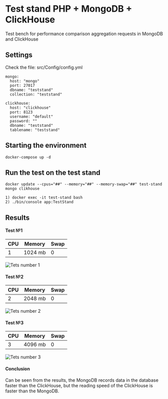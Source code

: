Test stand PHP + MongoDB + ClickHouse
=====================================
Test bench for performance comparison aggregation requests in MongoDB and ClickHouse

Settings
---
Check the file: src/Config/config.yml
~~~
mongo:
  host: "mongo"
  port: 27017
  dbname: "teststand"
  collection: "teststand"

clickhouse:
  host: "clickhouse"
  port: 8123
  username: "default"
  password: ""
  dbname: "teststand"
  tablename: "teststand"
~~~

Starting the environment
---
~~~
docker-compose up -d
~~~
Run the test on the test stand
---
```
docker update --cpus="##" --memory="##" --memory-swap="##" test-stand mongo clikhouse
```
~~~
1) docker exec -it test-stand bash
2) ./bin/console app:TestStand
~~~

Results
---
#### Test №1
CPU | Memory | Swap
--- |---    |  ---
1   |1024 mb | 0 

![Tets number 1](https://user-images.githubusercontent.com/16325359/39124741-34c165c8-4705-11e8-9264-3a7c7248866a.png)

#### Test №2
CPU | Memory | Swap
--- |---    |  ---
2   |2048 mb | 0 

![Tets number 2](https://user-images.githubusercontent.com/16325359/39124751-44e262ea-4705-11e8-9782-2264b6d48bc1.png)

#### Test №3
CPU | Memory | Swap
--- |---    |  ---
3   |4096 mb | 0 

![Tets number 3](https://user-images.githubusercontent.com/16325359/39124756-4bd90e32-4705-11e8-96b4-9bc7943490b9.png)

#### Conclusion

Can be seen from the results, the MongoDB records data in the database faster than the ClickHouse, but the reading speed of the ClickHouse is faster than the MongoDB.